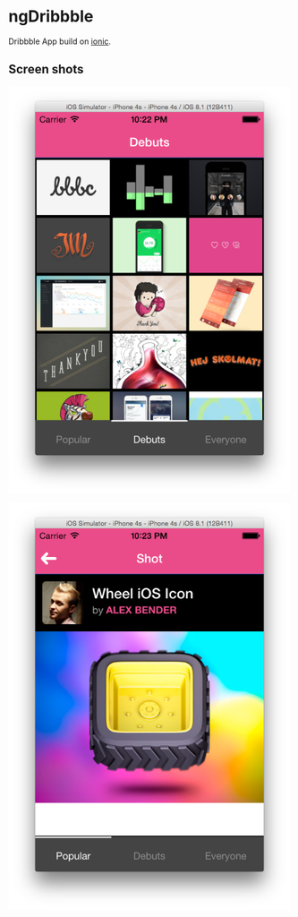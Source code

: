 # ngDribbble

Dribbble App build on [ionic](ionicframework.com).

## Screen shots

![home](./screenshots/home.png)

![shot](./screenshots/shot.png)